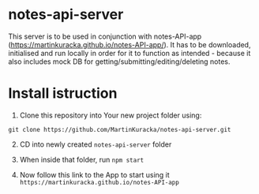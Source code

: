 # notes-api-server

This server is to be used in conjunction with notes-API-app (https://martinkuracka.github.io/notes-API-app/). It has to be downloaded, initialised and run locally in order for it to function as intended - because it also includes mock DB for getting/submitting/editing/deleting notes.

# Install istruction

1. Clone this repository into Your new project folder using:

``git clone https://github.com/MartinKuracka/notes-api-server.git``

2. CD into newly created ``notes-api-server`` folder

3. When inside that folder, run ``npm start``

4. Now follow this link to the App to start using it
``https://martinkuracka.github.io/notes-API-app``
